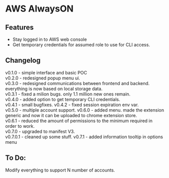 # AWS AlwaysON  
## Features
- Stay logged in to AWS web console  
- Get temporary credentials for assumed role to use for CLI access.
## Changelog
v0.1.0   - simple interface and basic POC  
v0.2.0   - redesigned popup menu ui.  
v0.3.0   - redesigned communications between frontend and backend. everything is now based on local storage data.  
v0.3.1   - fixed a milion bugs. only 1.1 million new ones remain.  
v0.4.0   - added option to get temporary CLI credentials.  
v0.4.1   - small bugfixes.
v0.4.2   - fixed session expiration env var.  
v0.5.0   - multiple account support.
v0.6.0   - added menu. made the extension generic and now it can be uploaded to chrome extension store.  
v0.6.1   - reduced the amount of permissions to the minimum required in order to work.  
v0.7.0   - upgraded to manifest V3.  
v0.7.0.1 - cleaned up some stuff.
v0.7.1   - added information tooltip in options menu

## To Do:  
Modify everything to support N number of accounts.  